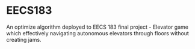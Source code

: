 # EECS183
An optimize algorithm deployed to EECS 183 final project - Elevator game which effectively navigating autonomous elevators through floors without creating jams. 
